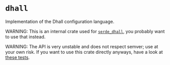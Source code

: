 # `dhall`

Implementation of the Dhall configuration language.

WARNING: This is an internal crate used for [`serde_dhall`], you probably want
to use that instead.

WARNING: The API is very unstable and does not respect semver; use at your own risk. If you want to
use this crate directly anyways, have a look at [these tests].

[these tests]: dhall/tests/misc.rs
[`serde_dhall`]: https://docs.rs/serde_dhall
